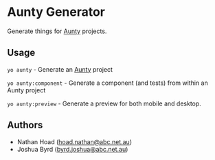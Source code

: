 # Aunty Generator

Generate things for [Aunty](https://www.npmjs.com/package/@abcnews/aunty) projects.

## Usage

`yo aunty` - Generate an [Aunty](https://www.npmjs.com/package/@abcnews/aunty) project

`yo aunty:component` - Generate a component (and tests) from within an Aunty project

`yo aunty:preview` - Generate a preview for both mobile and desktop.


## Authors

- Nathan Hoad ([hoad.nathan@abc.net.au](mailto:hoad.nathan@abc.net.au))
- Joshua Byrd ([byrd.joshua@abc.net.au](mailto:byrd.joshua@abc.net.au))
